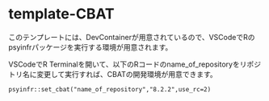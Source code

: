# template-CBAT

このテンプレートには、DevContainerが用意されているので、VSCodeでRのpsyinfrパッケージを実行する環境が用意されます。

VSCodeでR Terminalを開いて、以下のRコードのname_of_repositoryをリポジトリ名に変更して実行すれば、CBATの開発環境が用意できます。


```
psyinfr::set_cbat("name_of_repository","8.2.2",use_rc=2)

```
